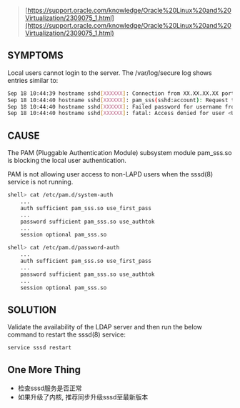 > [https://support.oracle.com/knowledge/Oracle%20Linux%20and%20Virtualization/2309075_1.html](https://support.oracle.com/knowledge/Oracle%20Linux%20and%20Virtualization/2309075_1.html)

## SYMPTOMS

Local users cannot login to the server.  The /var/log/secure log shows entries similar to:

```sh
Sep 18 10:44:39 hostname sshd[XXXXXX]: Connection from XX.XX.XX.XX port XXXXX
Sep 18 10:44:40 hostname sshd[XXXXXX]: pam_sss(sshd:account): Request to sssd failed. Connection refused >>>
Sep 18 10:44:40 hostname sshd[XXXXXX]: Failed password for username from XX.XX.XX.XX port XXXXX ssh2
Sep 18 10:44:40 hostname sshd[XXXXXX]: fatal: Access denied for user <User_name> by PAM account configuration
```

## CAUSE

The PAM (Pluggable Authentication Module) subsystem module pam_sss.so is blocking the local user authentication.

PAM is not allowing user access to non-LAPD users when the sssd(8) service is not running.

```sh
shell> cat /etc/pam.d/system-auth
    ...
    auth sufficient pam_sss.so use_first_pass
    ...
    password sufficient pam_sss.so use_authtok
    ...
    session optional pam_sss.so

shell> cat /etc/pam.d/password-auth
    ...
    auth sufficient pam_sss.so use_first_pass
    ...
    password sufficient pam_sss.so use_authtok
    ...
    session optional pam_sss.so
```

## SOLUTION

Validate the availability of the LDAP server and then run the below command to restart the sssd(8) service:

```sh
service sssd restart
```

## One More Thing

* 检查sssd服务是否正常
* 如果升级了内核, 推荐同步升级sssd至最新版本